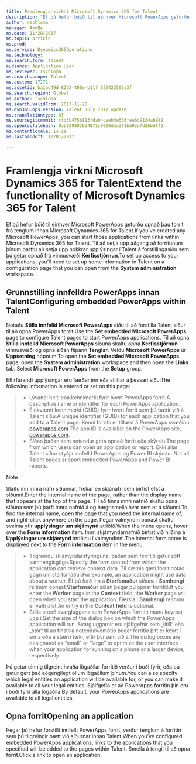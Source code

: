```yaml
---
title: Framlengja virkni Microsoft Dynamics 365 for Talent
description: "Ef þú hefur búið til einhver Microsoft PowerApps geturðu opnað þau forrit frá tenglum innan Microsoft Dynamics 365 for Talent."
author: rschloma
manager: AnnBe
ms.date: 11/28/2017
ms.topic: article
ms.prod: 
ms.service: Dynamics365Operations
ms.technology: 
ms.search.form: Talent
audience: Application User
ms.reviewer: rschloma
ms.search.scope: Talent
ms.custom: 17271
ms.assetid: ba1ad49d-8232-400e-b11f-525423506a3f
ms.search.region: Global
ms.author: rschloma
ms.search.validFrom: 2017-11-28
ms.dyn365.ops.version: Talent July 2017 update
ms.translationtype: HT
ms.sourcegitcommit: cfd3b475b113fdab4ceeb3e636fea6c9134ab982
ms.openlocfilehash: 0ab829803634871c9060daa381bd02d7d2bbdf42
ms.contentlocale: is-is
ms.lasthandoff: 12/01/2017

---
```

# <a name="extend-the-functionality-of-microsoft-dynamics-365-for-talent"></a><span data-ttu-id="06ac8-103">Framlengja virkni Microsoft Dynamics 365 for Talent</span><span class="sxs-lookup"><span data-stu-id="06ac8-103">Extend the functionality of Microsoft Dynamics 365 for Talent</span></span>
<span data-ttu-id="06ac8-104">Ef þú hefur búið til einhver Microsoft PowerApps geturðu opnað þau forrit frá tenglum innan Microsoft Dynamics 365 for Talent.</span><span class="sxs-lookup"><span data-stu-id="06ac8-104">If you’ve created any Microsoft PowerApps, you can start those applications from links within Microsoft Dynamics 365 for Talent.</span></span> <span data-ttu-id="06ac8-105">Til að setja upp aðgang að forritunum þínum þarftu að setja upp nokkrar upplýsingar í Talent á forstillingasíðu sem þú getur opnað frá vinnusvæði **Kerfisstjórnun**.</span><span class="sxs-lookup"><span data-stu-id="06ac8-105">To set up access to your applications, you’ll need to set up some information in Talent on a configuration page that you can open from the **System administration** workspace.</span></span>

## <a name="configuring-embedded-powerapps-within-talent"></a><span data-ttu-id="06ac8-106">Grunnstilling innfelldra PowerApps innan Talent</span><span class="sxs-lookup"><span data-stu-id="06ac8-106">Configuring embedded PowerApps within Talent</span></span>
<span data-ttu-id="06ac8-107">Notaðu **Stilla innfelld Microsoft PowerApps** síðu til að forstilla Talent síður til að opna PowerApps forrit.</span><span class="sxs-lookup"><span data-stu-id="06ac8-107">Use the **Set embedded Microsoft PowerApps** page to configure Talent pages to start PowerApps applications.</span></span> <span data-ttu-id="06ac8-108">Til að opna **Stilla innfelld Microsoft PowerApps** síðuna skaltu opna **Kerfisstjórnun** vinnusvæði og opna síðan flipann **Tenglar**. Veldu **Microsoft PowerApps** úr **Uppsetning** hópnum.</span><span class="sxs-lookup"><span data-stu-id="06ac8-108">To open the **Set embedded Microsoft PowerApps** page, open the **System administration** workspace and then open the **Links** tab. Select **Microsoft PowerApps** from the **Setup** group.</span></span> 

<span data-ttu-id="06ac8-109">Eftirfarandi upplýsingar eru færðar inn eða stilltar á þessari síðu:</span><span class="sxs-lookup"><span data-stu-id="06ac8-109">The following information is entered or set on this page:</span></span> 

> - <span data-ttu-id="06ac8-110">Lýsandi heiti eða kennimerki fyrir hvert PowerApps forrit.</span><span class="sxs-lookup"><span data-stu-id="06ac8-110">A descriptive name or identifier for each PowerApps application.</span></span>
> - <span data-ttu-id="06ac8-111">Einkvæmt kennimerki (GUID) fyrir hvert forrit sem þú bætir við á Talent síðu.</span><span class="sxs-lookup"><span data-stu-id="06ac8-111">A unique identifier (GUID) for each application that you add to a Talent page.</span></span> <span data-ttu-id="06ac8-112">Kenni forrits er tiltækt á PowerApps svæðinu [powerapps.com](http://powerapps.com/).</span><span class="sxs-lookup"><span data-stu-id="06ac8-112">The app ID is available on the PowerApps site, [powerapps.com](http://powerapps.com/).</span></span> 
> - <span data-ttu-id="06ac8-113">Síðan þaðan sem notendur geta opnað forrit eða skýrslu.</span><span class="sxs-lookup"><span data-stu-id="06ac8-113">The page from which users can open an application or report.</span></span> <span data-ttu-id="06ac8-114">Ekki allar Talent síður styðja innfelld PowerApps og Power BI skýrslur.</span><span class="sxs-lookup"><span data-stu-id="06ac8-114">Not all Talent pages support embedded PowerApps and Power BI reports.</span></span> 

 > [!NOTE]
 >  <span data-ttu-id="06ac8-115">Sláðu inn innra nafn síðunnar, frekar en skjánafn sem birtist efst á síðunni.</span><span class="sxs-lookup"><span data-stu-id="06ac8-115">Enter the internal name of the page, rather than the display name that appears at the top of the page.</span></span> <span data-ttu-id="06ac8-116">Til að finna innri nafnið skaltu opna síðuna sem þú þarft innra nafnið á og hægrismella hvar sem er á síðunni.</span><span class="sxs-lookup"><span data-stu-id="06ac8-116">To find the internal name, open the page that you need the internal name of, and right-click anywhere on the page.</span></span> <span data-ttu-id="06ac8-117">Þegar valmyndin opnast skaltu sveima yfir **upplýsingar um skjámynd** atriðið.</span><span class="sxs-lookup"><span data-stu-id="06ac8-117">When the menu opens, hover over the **Form information** item.</span></span> <span data-ttu-id="06ac8-118">Innri skjámyndarnafnið birtist við hliðina á **Upplýsingar um skjámynd** atriðinu í valmyndinni.</span><span class="sxs-lookup"><span data-stu-id="06ac8-118">The internal form name is displayed next to the **Form information** item in the menu.</span></span>
 
> - <span data-ttu-id="06ac8-119">Tilgreindu skjámyndarstýringuna, þaðan sem forritið getur sótt samhengisgögn.</span><span class="sxs-lookup"><span data-stu-id="06ac8-119">Specify the form control from which the application can retrieve context data.</span></span> <span data-ttu-id="06ac8-120">Til dæmis gæti forrit notað gögn um starfsmaður.</span><span class="sxs-lookup"><span data-stu-id="06ac8-120">For example, an application might use data about a worker.</span></span> <span data-ttu-id="06ac8-121">Ef þú ferð inn á **Starfsmaður** síðuna í **Samhengi** reitnum opnast **Starfsmaður** síðan þegar þú opnar forritið.</span><span class="sxs-lookup"><span data-stu-id="06ac8-121">If you enter the **Worker** page in the **Context** field, the **Worker** page will open when you start the application.</span></span> <span data-ttu-id="06ac8-122">Færsla í **Samhengi** reitnum er valfrjálst.</span><span class="sxs-lookup"><span data-stu-id="06ac8-122">An entry in the **Context field** is optional.</span></span> 
> - <span data-ttu-id="06ac8-123">Stilla stærð svargluggans sem PowerApps forritin munu keyrast upp í.</span><span class="sxs-lookup"><span data-stu-id="06ac8-123">Set the size of the dialog box on which the PowerApps application will run.</span></span> <span data-ttu-id="06ac8-124">Svargluggarnir eru sjálfgefnir sem „lítill“ eða „stór“ til að fínstilla notendaviðmótið þegar forritið þitt er keyrt í síma eða á stærri tæki, eftir því sem við á.</span><span class="sxs-lookup"><span data-stu-id="06ac8-124">The dialog boxes are designated as “small” or “large” to optimize the user interface when your application for running on a phone or a larger device, respectively.</span></span> 

<span data-ttu-id="06ac8-125">Þú getur einnig tilgreint hvaða lögaðilar forritið verður í boði fyrir, eða þú getur gert það aðgengilegt öllum lögaðilum þínum.</span><span class="sxs-lookup"><span data-stu-id="06ac8-125">You can also specify which legal entities an application will be available for, or you can make it available to all your legal entities.</span></span> <span data-ttu-id="06ac8-126">Sjálfgefið er að PowerApps forritin þín eru í boði fyrir alla lögaðila.</span><span class="sxs-lookup"><span data-stu-id="06ac8-126">By default, your PowerApps applications are available to all legal entities.</span></span>

## <a name="opening-an-application"></a><span data-ttu-id="06ac8-127">Opna forrit</span><span class="sxs-lookup"><span data-stu-id="06ac8-127">Opening an application</span></span>
<span data-ttu-id="06ac8-128">Þegar þú hefur forstillt innfellt PowerApps forrit, verður tenglum á forritin sem þú tilgreindir bætt við síðurnar innan Talent.</span><span class="sxs-lookup"><span data-stu-id="06ac8-128">When you’ve configured embedded PowerApps applications, links to the applications that you specified will be added to the pages within Talent.</span></span> <span data-ttu-id="06ac8-129">Smella á tengil til að opna forrit.</span><span class="sxs-lookup"><span data-stu-id="06ac8-129">Click a link to open an application.</span></span> 



